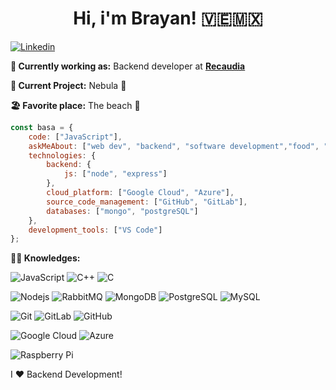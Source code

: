 <h1 align= "center"><b>Hi, i'm Brayan!</b> 🇻🇪🇲🇽</h1>

[![Linkedin](https://img.shields.io/badge/-LinkedIn-222222?style=flat-square&logo=Linkedin&logoColor=white&link=https://www.linkedin.com/in/brayan-salas-355734ab/)](https://www.linkedin.com/in/brayan-salas-355734ab/)

**💼 Currently working as:** Backend developer at <a href="https://www.recaudia.com/" target="_blank"><b>Recaudia</b></a>

**🔭 Current Project:** Nebula 🚀

**🏖️ Favorite place:** The beach 🌊

```javascript
const basa = {
    code: ["JavaScript"],
    askMeAbout: ["web dev", "backend", "software development","food", "reggaeton"],
    technologies: {
        backend: {
            js: ["node", "express"]
        },
        cloud_platform: ["Google Cloud", "Azure"],
        source_code_management: ["GitHub", "GitLab"],
        databases: ["mongo", "postgreSQL"]
    },
    development_tools: ["VS Code"]
};
```


**:man_technologist: Knowledges:** 

![JavaScript](https://img.shields.io/badge/-JavaScript-black?style=flat-square&logo=javascript)
![C++](https://img.shields.io/badge/-C++-00599C?style=flat-square&logo=c++)
![C](https://img.shields.io/badge/-A8B9CC?style=flat-square&logo=c&logoColor=white)

![Nodejs](https://img.shields.io/badge/-Nodejs-black?style=flat-square&logo=Node.js)
![RabbitMQ](https://img.shields.io/badge/-RabbitMQ-black?style=flat-square&logo=rabbitmq)
![MongoDB](https://img.shields.io/badge/-MongoDB-black?style=flat-square&logo=mongodb)
![PostgreSQL](https://img.shields.io/badge/-PostgreSQL-336791?style=flat-square&logo=postgresql)
![MySQL](https://img.shields.io/badge/-MySQL-black?style=flat-square&logo=mysql)

![Git](https://img.shields.io/badge/-Git-black?style=flat-square&logo=git)
![GitLab](https://img.shields.io/badge/-GitLab-FCA121?style=flat-square&logo=gitlab)
![GitHub](https://img.shields.io/badge/-GitHub-181717?style=flat-square&logo=github)

![Google Cloud](https://img.shields.io/badge/Google%20Cloud-black?style=flat-square&logo=google-cloud)
![Azure](https://img.shields.io/badge/Azure-232F3E?style=flat-square&logo=azure)

![Raspberry Pi](https://img.shields.io/badge/-Raspberry%20Pi-C51A4A?style=flat-square&logo=Raspberry-Pi)


I ❤️ Backend Development!
